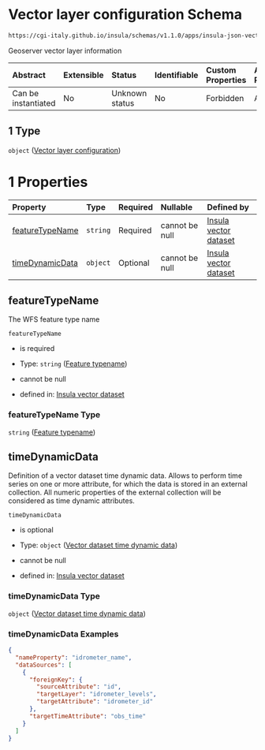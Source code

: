 # Vector layer configuration Schema

```txt
https://cgi-italy.github.io/insula/schemas/v1.1.0/apps/insula-json-vector-dataset.schema.json#/allOf/1
```

Geoserver vector layer information

| Abstract            | Extensible | Status         | Identifiable | Custom Properties | Additional Properties | Access Restrictions | Defined In                                                                                                             |
| :------------------ | :--------- | :------------- | :----------- | :---------------- | :-------------------- | :------------------ | :--------------------------------------------------------------------------------------------------------------------- |
| Can be instantiated | No         | Unknown status | No           | Forbidden         | Allowed               | none                | [insula-json-vector-dataset.schema.json\*](schemas/apps/insula-json-vector-dataset.schema.json) |

## 1 Type

`object` ([Vector layer configuration](insula-json-vector-dataset-allof-vector-layer-configuration.md))

# 1 Properties

| Property                            | Type     | Required | Nullable       | Defined by                                                                                                                                                                                                                                              |
| :---------------------------------- | :------- | :------- | :------------- | :------------------------------------------------------------------------------------------------------------------------------------------------------------------------------------------------------------------------------------------------------ |
| [featureTypeName](#featuretypename) | `string` | Required | cannot be null | [Insula vector dataset](insula-json-vector-dataset-allof-vector-layer-configuration-properties-feature-typename.md) |
| [timeDynamicData](#timedynamicdata) | `object` | Optional | cannot be null | [Insula vector dataset](insula-vector-dataset-time-dynamic-data.md)                                    |

## featureTypeName

The WFS feature type name

`featureTypeName`

* is required

* Type: `string` ([Feature typename](insula-json-vector-dataset-allof-vector-layer-configuration-properties-feature-typename.md))

* cannot be null

* defined in: [Insula vector dataset](insula-json-vector-dataset-allof-vector-layer-configuration-properties-feature-typename.md)

### featureTypeName Type

`string` ([Feature typename](insula-json-vector-dataset-allof-vector-layer-configuration-properties-feature-typename.md))

## timeDynamicData

Definition of a vector dataset time dynamic data. Allows to perform time series on one or more attribute, for which the data is stored in an external collection. All numeric properties of the external collection will be considered as time dynamic attributes.

`timeDynamicData`

* is optional

* Type: `object` ([Vector dataset time dynamic data](insula-vector-dataset-time-dynamic-data.md))

* cannot be null

* defined in: [Insula vector dataset](insula-vector-dataset-time-dynamic-data.md)

### timeDynamicData Type

`object` ([Vector dataset time dynamic data](insula-vector-dataset-time-dynamic-data.md))

### timeDynamicData Examples

```json
{
  "nameProperty": "idrometer_name",
  "dataSources": [
    {
      "foreignKey": {
        "sourceAttribute": "id",
        "targetLayer": "idrometer_levels",
        "targetAttribute": "idrometer_id"
      },
      "targetTimeAttribute": "obs_time"
    }
  ]
}
```
